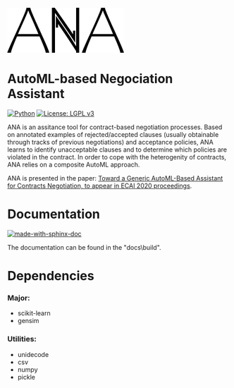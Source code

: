![ANA](ana_logo.png?raw=true)

# AutoML-based Negociation Assistant 

[![Python](https://img.shields.io/badge/Python-3.7.1-blue.svg)](https://www.python.org/downloads/release/python-370/)
[![License: LGPL v3](https://img.shields.io/badge/License-LGPL%20v3-blue.svg)](https://www.gnu.org/licenses/lgpl-3.0)

ANA is an assitance tool for contract-based negotiation processes. Based on annotated examples of rejected/accepted clauses (usually obtainable through tracks of previous negotiations) and acceptance policies, ANA learns to identify unacceptable clauses and to determine which policies are violated in the contract. In order to cope with the heterogenity of contracts, ANA relies on a composite AutoML approach.

ANA is presented in the paper: [Toward a Generic AutoML-Based Assistant for Contracts Negotiation, to appear in ECAI 2020 proceedings](https://ecai2020.eu/papers/738_paper.pdf).

# Documentation
[![made-with-sphinx-doc](https://img.shields.io/badge/Made%20with-Sphinx-1f425f.svg)](https://www.sphinx-doc.org/)

The documentation can be found in the "docs\build".

# Dependencies
### Major:
* scikit-learn
* gensim

### Utilities:
* unidecode
* csv
* numpy
* pickle
